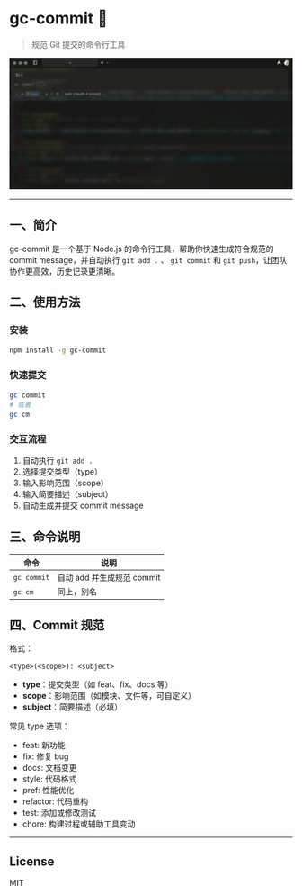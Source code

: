 # gc-commit 🚀

> 规范 Git 提交的命令行工具

<img src='README.assets/capture.webp'/>

---

## 一、简介

gc-commit 是一个基于 Node.js 的命令行工具，帮助你快速生成符合规范的 commit message，并自动执行 `git add .` 、 `git commit` 和 `git push`，让团队协作更高效，历史记录更清晰。


## 二、使用方法
### 安装
```bash
npm install -g gc-commit
```

### 快速提交

```bash
gc commit
# 或者
gc cm
```

### 交互流程
1. 自动执行 `git add .`
2. 选择提交类型（type）
3. 输入影响范围（scope）
4. 输入简要描述（subject）
5. 自动生成并提交 commit message


## 三、命令说明

| 命令         | 说明                       |
| ------------ | -------------------------- |
| `gc commit`  | 自动 add 并生成规范 commit |
| `gc cm`      | 同上，别名                 |



## 四、Commit 规范

格式：
```
<type>(<scope>): <subject>
```

- **type**：提交类型（如 feat、fix、docs 等）
- **scope**：影响范围（如模块、文件等，可自定义）
- **subject**：简要描述（必填）

常见 type 选项：
- feat:     新功能
- fix:      修复 bug
- docs:     文档变更
- style:    代码格式
- pref:     性能优化
- refactor: 代码重构
- test:     添加或修改测试
- chore:    构建过程或辅助工具变动


---

## License

MIT

